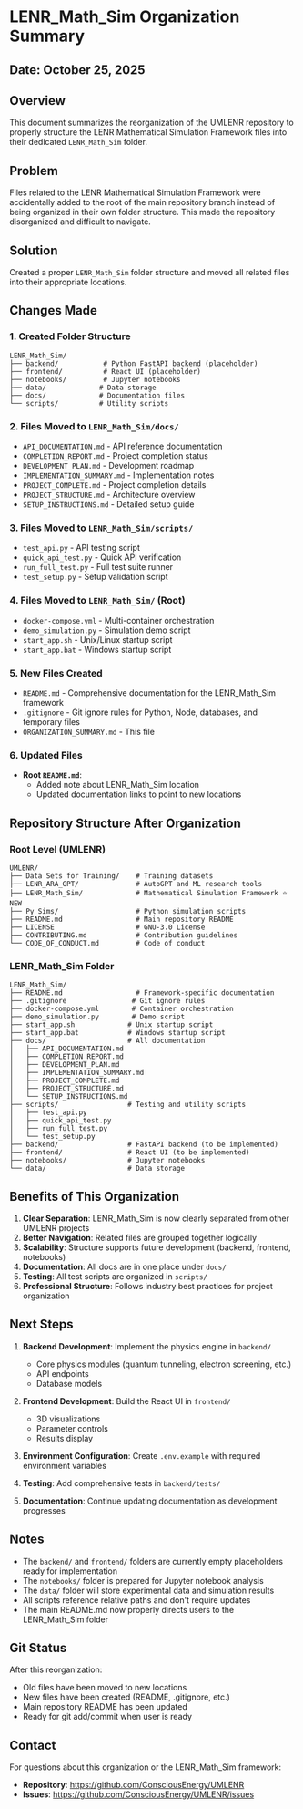 # LENR_Math_Sim Organization Summary

## Date: October 25, 2025

## Overview
This document summarizes the reorganization of the UMLENR repository to properly structure the LENR Mathematical Simulation Framework files into their dedicated `LENR_Math_Sim` folder.

## Problem
Files related to the LENR Mathematical Simulation Framework were accidentally added to the root of the main repository branch instead of being organized in their own folder structure. This made the repository disorganized and difficult to navigate.

## Solution
Created a proper `LENR_Math_Sim` folder structure and moved all related files into their appropriate locations.

## Changes Made

### 1. Created Folder Structure
```
LENR_Math_Sim/
├── backend/           # Python FastAPI backend (placeholder)
├── frontend/          # React UI (placeholder)
├── notebooks/         # Jupyter notebooks
├── data/             # Data storage
├── docs/             # Documentation files
└── scripts/          # Utility scripts
```

### 2. Files Moved to `LENR_Math_Sim/docs/`
- `API_DOCUMENTATION.md` - API reference documentation
- `COMPLETION_REPORT.md` - Project completion status
- `DEVELOPMENT_PLAN.md` - Development roadmap
- `IMPLEMENTATION_SUMMARY.md` - Implementation notes
- `PROJECT_COMPLETE.md` - Project completion details
- `PROJECT_STRUCTURE.md` - Architecture overview
- `SETUP_INSTRUCTIONS.md` - Detailed setup guide

### 3. Files Moved to `LENR_Math_Sim/scripts/`
- `test_api.py` - API testing script
- `quick_api_test.py` - Quick API verification
- `run_full_test.py` - Full test suite runner
- `test_setup.py` - Setup validation script

### 4. Files Moved to `LENR_Math_Sim/` (Root)
- `docker-compose.yml` - Multi-container orchestration
- `demo_simulation.py` - Simulation demo script
- `start_app.sh` - Unix/Linux startup script
- `start_app.bat` - Windows startup script

### 5. New Files Created
- `README.md` - Comprehensive documentation for the LENR_Math_Sim framework
- `.gitignore` - Git ignore rules for Python, Node, databases, and temporary files
- `ORGANIZATION_SUMMARY.md` - This file

### 6. Updated Files
- **Root `README.md`**: 
  - Added note about LENR_Math_Sim location
  - Updated documentation links to point to new locations

## Repository Structure After Organization

### Root Level (UMLENR)
```
UMLENR/
├── Data Sets for Training/    # Training datasets
├── LENR_ARA_GPT/              # AutoGPT and ML research tools
├── LENR_Math_Sim/             # Mathematical Simulation Framework ⭐ NEW
├── Py Sims/                   # Python simulation scripts
├── README.md                  # Main repository README
├── LICENSE                    # GNU-3.0 License
├── CONTRIBUTING.md            # Contribution guidelines
└── CODE_OF_CONDUCT.md         # Code of conduct
```

### LENR_Math_Sim Folder
```
LENR_Math_Sim/
├── README.md                  # Framework-specific documentation
├── .gitignore                # Git ignore rules
├── docker-compose.yml        # Container orchestration
├── demo_simulation.py        # Demo script
├── start_app.sh             # Unix startup script
├── start_app.bat            # Windows startup script
├── docs/                    # All documentation
│   ├── API_DOCUMENTATION.md
│   ├── COMPLETION_REPORT.md
│   ├── DEVELOPMENT_PLAN.md
│   ├── IMPLEMENTATION_SUMMARY.md
│   ├── PROJECT_COMPLETE.md
│   ├── PROJECT_STRUCTURE.md
│   └── SETUP_INSTRUCTIONS.md
├── scripts/                 # Testing and utility scripts
│   ├── test_api.py
│   ├── quick_api_test.py
│   ├── run_full_test.py
│   └── test_setup.py
├── backend/                 # FastAPI backend (to be implemented)
├── frontend/                # React UI (to be implemented)
├── notebooks/               # Jupyter notebooks
└── data/                    # Data storage
```

## Benefits of This Organization

1. **Clear Separation**: LENR_Math_Sim is now clearly separated from other UMLENR projects
2. **Better Navigation**: Related files are grouped together logically
3. **Scalability**: Structure supports future development (backend, frontend, notebooks)
4. **Documentation**: All docs are in one place under `docs/`
5. **Testing**: All test scripts are organized in `scripts/`
6. **Professional Structure**: Follows industry best practices for project organization

## Next Steps

1. **Backend Development**: Implement the physics engine in `backend/`
   - Core physics modules (quantum tunneling, electron screening, etc.)
   - API endpoints
   - Database models

2. **Frontend Development**: Build the React UI in `frontend/`
   - 3D visualizations
   - Parameter controls
   - Results display

3. **Environment Configuration**: Create `.env.example` with required environment variables

4. **Testing**: Add comprehensive tests in `backend/tests/`

5. **Documentation**: Continue updating documentation as development progresses

## Notes

- The `backend/` and `frontend/` folders are currently empty placeholders ready for implementation
- The `notebooks/` folder is prepared for Jupyter notebook analysis
- The `data/` folder will store experimental data and simulation results
- All scripts reference relative paths and don't require updates
- The main README.md now properly directs users to the LENR_Math_Sim folder

## Git Status

After this reorganization:
- Old files have been moved to new locations
- New files have been created (README, .gitignore, etc.)
- Main repository README has been updated
- Ready for git add/commit when user is ready

## Contact

For questions about this organization or the LENR_Math_Sim framework:
- **Repository**: https://github.com/ConsciousEnergy/UMLENR
- **Issues**: https://github.com/ConsciousEnergy/UMLENR/issues

